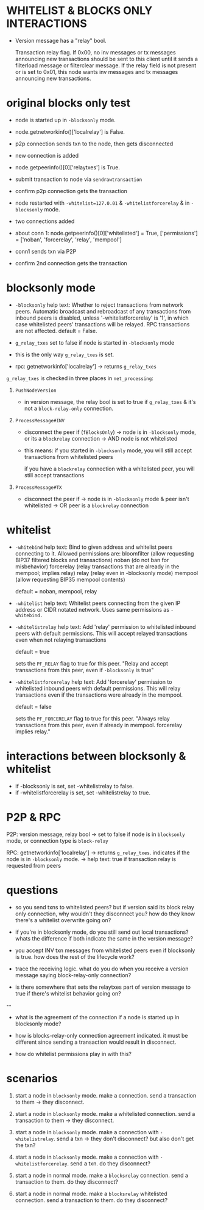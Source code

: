 # WHITELIST & BLOCKS ONLY INTERACTIONS

* Version message has a "relay" bool.

  Transaction relay flag. If 0x00, no inv messages or tx messages announcing new
  transactions should be sent to this client until it sends a filterload message
  or filterclear message. If the relay field is not present or is set to 0x01,
  this node wants inv messages and tx messages announcing new transactions.


# original blocks only test

* node is started up in `-blocksonly` mode.
* node.getnetworkinfo()['localrelay'] is False.
* p2p connection sends txn to the node, then gets disconnected

* new connection is added
* node.getpeerinfo()[0]['relaytxes'] is True.
* submit transaction to node via `sendrawtransaction`
* confirm p2p connection gets the transaction

* node restarted with `-whitelist=127.0.01` & `-whitelistforcerelay` & in
  `-blocksonly` mode.
* two connections added
* about conn 1: node.getpeerinfo()[0]['whitelisted'] = True,
                                     ['permissions'] = ['noban', 'forcerelay',
                                     'relay', 'mempool']
* conn1 sends txn via P2P
* confirm 2nd connection gets the transaction

# blocksonly mode

* `-blocksonly` help text: Whether to reject transactions from network peers. Automatic
  broadcast and rebroadcast of any transactions from inbound peers is disabled,
  unless '-whitelistforcerelay' is '1', in which case whitelisted peers'
  transactions will be relayed. RPC transactions are not affected.
  default = False.

* `g_relay_txes` set to false if node is started in `-blocksonly` mode
* this is the only way `g_relay_txes` is set.

* rpc: getnetworkinfo['localrelay'] -> returns `g_relay_txes`

`g_relay_txes` is checked in three places in `net_processing`:
1. `PushNodeVersion`
   - in version message, the relay bool is set to true if `g_relay_txes` & it's
     not a `block-relay-only` connection.

2. `ProcessMessage#INV`
   - disconnect the peer if (`fBlocksOnly`)
     -> node is in `-blocksonly` mode, or its a `blockrelay` connection
     -> AND node is not whitelisted

   - this means:
     if you started in `-blocksonly` mode, you will still accept transactions
     from whitelisted peers

     if you have a `blockrelay` connection with a whitelisted peer, you will
     still accept transactions

3. `ProcessMessage#TX`
    - disconnect the peer if
      -> node is in `-blocksonly` mode & peer isn't whitelisted
      -> OR peer is a `blockrelay` connection

# whitelist

* `-whitebind` help text: Bind to given address and whitelist peers connecting to it.
  Allowed permissions are:
    bloomfilter (allow requesting BIP37 filtered blocks and transactions)
    noban (do not ban for misbehavior)
    forcerelay (relay transactions that are already in the mempool; implies relay)
    relay (relay even in -blocksonly mode)
    mempool (allow requesting BIP35 mempool contents)

  default = noban, mempool, relay

* `-whitelist` help text: Whitelist peers connecting from the given IP address
  or CIDR notated network. Uses same permissions as `-whitebind.`

* `-whitelistrelay` help text: Add 'relay' permission to whitelisted inbound
   peers with default permissions. This will accept relayed transactions even
   when not relaying transactions

  default = true

  sets the `PF_RELAY` flag to true for this peer. "Relay and accept
  transactions from this peer, even if `-blocksonly` is true"

* `-whitelistforcerelay` help text: Add 'forcerelay' permission to whitelisted
  inbound peers with default permissions. This will relay transactions even if
  the transactions were already in the mempool.

  default = false

  sets the `PF_FORCERELAY` flag to true for this peer. "Always relay
  transactions from this peer, even if already in mempool. forcerelay implies
  relay."


# interactions between blocksonly & whitelist

* if -blocksonly is set, set -whitelistrelay to false.
* if -whitelistforcerelay is set, set -whitelistrelay to true.

# P2P & RPC

P2P: version message, relay bool
-> set to false if node is in `blocksonly` mode, or connection type is
  `block-relay`

RPC: getnetworkinfo['localrelay']
-> returns `g_relay_txes`. indicates if the node is in `-blocksonly` mode.
-> help text: true if transaction relay is requested from peers


# questions
* so you send txns to whitelisted peers? but if version said its block relay
  only connection, why wouldn't they disconnect you? how do they know there's a
  whitelist overwrite going on?

* if you're in blocksonly mode, do you still send out local transactions? whats the
  difference if both indicate the same in the version message?

* you accept INV txn messages from whitelisted peers even if blocksonly is
  true. how does the rest of the lifecycle work?

* trace the receiving logic. what do you do when you receive a version message
  saying block-relay-only connection?

* is there somewhere that sets the relaytxes part of version message to true if
  there's whitelist behavior going on?

--

* what is the agreement of the connection if a node is started up in blocksonly
  mode?

* how is blocks-relay-only connection agreement indicated. it must be
  different since sending a transaction would result in disconnect.

* how do whitelist permissions play in with this?

# scenarios
1. start a node in `blocksonly` mode. make a connection. send a transaction
   to them -> they disconnect.

2. start a node in `blocksonly` mode. make a whitelisted connection. send a
   transaction to them -> they disconnect.

3. start a node in `blocksonly` mode. make a connection with `-whitelistrelay`.
   send a txn -> they don't disconnect? but also don't get the txn?



4. start a node in `blocksonly` mode. make a connection with `-whitelistforcerelay`.
   send a txn. do they disconnect?

5. start a node in normal mode. make a `blocksrelay` connection. send a
   transaction to them. do they disconnect?

6. start a node in normal mode. make a `blocksrelay` whitelisted connection.
   send a transaction to them. do they disconnect?